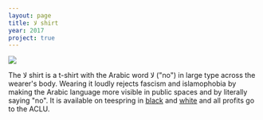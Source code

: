 ```yaml
---
layout: page
title: لا shirt
year: 2017
project: true
--- 
```


![](shirts.png)

The لا shirt is a t-shirt with the Arabic word لا ("no") in large type across the wearer's body. Wearing it loudly rejects fascism and islamophobia by making the Arabic language more visible in public spaces and by literally saying "no". It is available on teespring in [black](https://teespring.com/the-no-shirt-black) and [white](https://teespring.com/the-no-shirt) and all profits go to the ACLU.